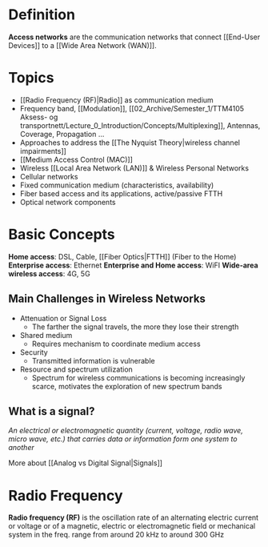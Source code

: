 # Definition

**Access networks** are the communication networks that connect [[End-User Devices]] to a [[Wide Area Network (WAN)]].

# Topics

* [[Radio Frequency (RF)|Radio]] as communication medium
* Frequency band, [[Modulation]], [[02_Archive/Semester_1/TTM4105 Aksess- og transportnett/Lecture_0_Introduction/Concepts/Multiplexing]], Antennas, Coverage, Propagation ...
* Approaches to address the [[The Nyquist Theory|wireless channel impairments]] 
* [[Medium Access Control (MAC)]]
* Wireless [[Local Area Network (LAN)]] & Wireless Personal Networks 
* Cellular networks 
* Fixed communication medium (characteristics, availability) 
* Fiber based access and its applications, active/passive FTTH 
* Optical network components

# Basic Concepts

**Home access**: DSL, Cable, [[Fiber Optics|FTTH]] (Fiber to the Home)
**Enterprise access**: Ethernet
**Enterprise and Home access**: WiFI
**Wide-area wireless access**: 4G, 5G

## Main Challenges in Wireless Networks

* Attenuation or Signal Loss
	* The farther the signal travels, the more they lose their strength
* Shared medium
	* Requires mechanism to coordinate medium access
* Security
	* Transmitted information is vulnerable
* Resource and spectrum utilization
	* Spectrum for wireless communications is becoming increasingly scarce, motivates the exploration of new spectrum bands

## What is a signal?

*An electrical or electromagnetic quantity (current, voltage, radio wave, micro wave, etc.) that carries data or information form one system to another*

More about [[Analog vs Digital Signal|Signals]]

# Radio Frequency

**Radio frequency (RF)** is the oscillation rate of an alternating electric current or voltage or of a magnetic, electric or electromagnetic field or mechanical system in the freq. range from around 20 kHz to around 300 GHz